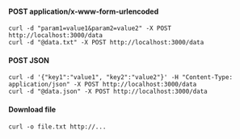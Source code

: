#### POST application/x-www-form-urlencoded
```
curl -d "param1=value1&param2=value2" -X POST http://localhost:3000/data
curl -d "@data.txt" -X POST http://localhost:3000/data
```

#### POST JSON
```
curl -d '{"key1":"value1", "key2":"value2"}' -H "Content-Type: application/json" -X POST http://localhost:3000/data
curl -d "@data.json" -X POST http://localhost:3000/data
```

#### Download file
```
curl -o file.txt http://...
```

